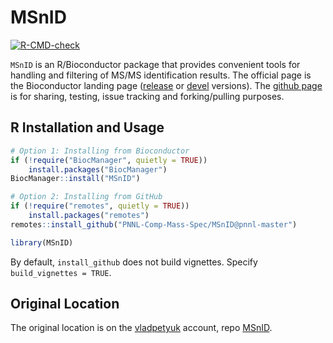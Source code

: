 # MSnID

<!-- badges: start -->
[![R-CMD-check](https://github.com/PNNL-Comp-Mass-Spec/MSnID/workflows/R-CMD-check/badge.svg)](https://github.com/PNNL-Comp-Mass-Spec/MSnID/actions)
<!-- badges: end -->

`MSnID` is an R/Bioconductor package that provides convenient tools for handling and filtering of MS/MS identification results. The official page is the Bioconductor landing page ([release](http://www.bioconductor.org/packages/release/bioc/html/MSnID.html) or [devel](http://www.bioconductor.org/packages/devel/bioc/html/MSnID.html) versions). The [github page](https://github.com/PNNL-Comp-Mass-Spec/MSnID) is for sharing, testing, issue tracking and forking/pulling purposes.


## R Installation and Usage

```R
# Option 1: Installing from Bioconductor
if (!require("BiocManager", quietly = TRUE))
    install.packages("BiocManager")
BiocManager::install("MSnID")

# Option 2: Installing from GitHub
if (!require("remotes", quietly = TRUE)) 
    install.packages("remotes")
remotes::install_github("PNNL-Comp-Mass-Spec/MSnID@pnnl-master")

library(MSnID)
```

By default, `install_github` does not build vignettes. Specify `build_vignettes = TRUE`.


## Original Location

The original location is on the [vladpetyuk](https://github.com/vladpetyuk) account, repo [MSnID](https://github.com/vladpetyuk/MSnID).


